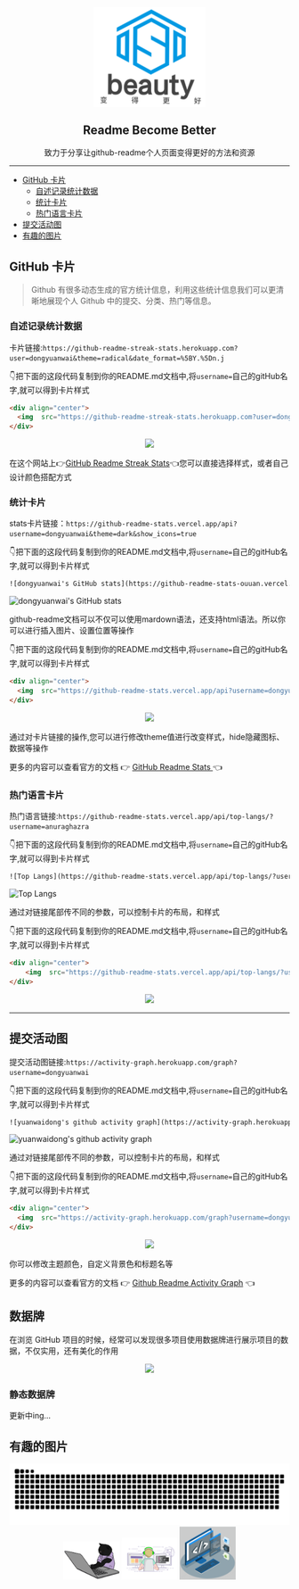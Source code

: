 <p align="center">
 <img width="200px" src="./images/beauty_logo.png" align="center" alt="GitHub Readme Stats" />
 <h2 align="center">Readme Become Better</h2>
 <p align="center">致力于分享让github-readme个人页面变得更好的方法和资源</p>
</p>

---

  - [GitHub 卡片](#github-卡片)
    - [自述记录统计数据](#自述记录统计数据)
    - [统计卡片](#统计卡片)
    - [热门语言卡片](#热门语言卡片)
  - [提交活动图](#提交活动图)
  - [有趣的图片](#有趣的图片)


## GitHub 卡片
>Github 有很多动态生成的官方统计信息，利用这些统计信息我们可以更清晰地展现个人 Github 中的提交、分类、热门等信息。

### 自述记录统计数据

卡片链接:`https://github-readme-streak-stats.herokuapp.com?user=dongyuanwai&theme=radical&date_format=%5BY.%5Dn.j`

👇把下面的这段代码复制到你的README.md文档中,将`username=`自己的gitHub名字,就可以得到卡片样式
```html
<div align="center">
  <img  src="https://github-readme-streak-stats.herokuapp.com?user=dongyuanwai&theme=onedark&date_format=M%20j%5B%2C%20Y%5D" />
</div>
```
<div align="center"><img  src="https://github-readme-streak-stats.herokuapp.com?user=dongyuanwai&theme=onedark&date_format=M%20j%5B%2C%20Y%5D" /></div>

在这个网站上👉[GitHub Readme Streak Stats](https://github-readme-streak-stats.herokuapp.com/demo/)👈您可以直接选择样式，或者自己设计颜色搭配方式

### 统计卡片

stats卡片链接：`https://github-readme-stats.vercel.app/api?username=dongyuanwai&theme=dark&show_icons=true`

👇把下面的这段代码复制到你的README.md文档中,将`username=`自己的gitHub名字,就可以得到卡片样式
```html
![dongyuanwai's GitHub stats](https://github-readme-stats-ouuan.vercel.app/api?username=dongyuanwai&show_icons=true)
```
![dongyuanwai's GitHub stats](https://github-readme-stats-ouuan.vercel.app/api?username=dongyuanwai&show_icons=true)


github-readme文档可以不仅可以使用mardown语法，还支持html语法。所以你可以进行插入图片、设置位置等操作

👇把下面的这段代码复制到你的README.md文档中,将`username=`自己的gitHub名字,就可以得到卡片样式
```html
<div align="center">
  <img  src="https://github-readme-stats.vercel.app/api?username=dongyuanwai&show_icons=true&theme=radical&hide=contribs,prs" />
</div>
```
<div align="center"><img  src="https://github-readme-stats.vercel.app/api?username=dongyuanwai&show_icons=true&theme=radical&hide=contribs,prs" /></div>

通过对卡片链接的操作,您可以进行修改theme值进行改变样式，hide隐藏图标、数据等操作

更多的内容可以查看官方的文档 👉 [GitHub Readme Stats ](https://github.com/anuraghazra/github-readme-stats/blob/master/docs/readme_cn.md) 👈


### 热门语言卡片

热门语言链接:`https://github-readme-stats.vercel.app/api/top-langs/?username=anuraghazra`

👇把下面的这段代码复制到你的README.md文档中,将`username=`自己的gitHub名字,就可以得到卡片样式
```html
![Top Langs](https://github-readme-stats.vercel.app/api/top-langs/?username=anuraghazra)
```
![Top Langs](https://github-readme-stats.vercel.app/api/top-langs/?username=anuraghazra)

通过对链接尾部传不同的参数，可以控制卡片的布局，和样式

👇把下面的这段代码复制到你的README.md文档中,将`username=`自己的gitHub名字,就可以得到卡片样式
```html
<div align="center">
    <img  src="https://github-readme-stats.vercel.app/api/top-langs/?username=anuraghazra&layout=compact" />
</div>
```
<div align="center">
    <img  src="https://github-readme-stats.vercel.app/api/top-langs/?username=anuraghazra&layout=compact&theme=dark" />
</div>

---
## 提交活动图
提交活动图链接:`https://activity-graph.herokuapp.com/graph?username=dongyuanwai`

👇把下面的这段代码复制到你的README.md文档中,将`username=`自己的gitHub名字,就可以得到卡片样式
```html
![yuanwaidong's github activity graph](https://activity-graph.herokuapp.com/graph?username=dongyuanwai&theme=dracula)
```
![yuanwaidong's github activity graph](https://activity-graph.herokuapp.com/graph?username=dongyuanwai&theme=dracula)

通过对链接尾部传不同的参数，可以控制卡片的布局，和样式

👇把下面的这段代码复制到你的README.md文档中,将`username=`自己的gitHub名字,就可以得到卡片样式
```html
<div align="center">
  <img  src="https://activity-graph.herokuapp.com/graph?username=dongyuanwai&theme=minimal" />
</div>
```
<div align="center">
    <a href="https://metrics.lecoq.io/about/dongyuanwai">
      <img  src="https://activity-graph.herokuapp.com/graph?username=dongyuanwai&theme=minimal" />
    </a>
</div>

你可以修改主题颜色，自定义背景色和标题名等

更多的内容可以查看官方的文档 👉 [Github Readme Activity Graph](https://github.com/Ashutosh00710/github-readme-activity-graph) 👈

## 数据牌
在浏览 GitHub 项目的时候，经常可以发现很多项目使用数据牌进行展示项目的数据，不仅实用，还有美化的作用
<div align="center">
    <img style="margin:0 10px" src="https://img.shields.io/badge/gitHub-%E8%91%A3%E5%91%98%E5%A4%96-red" />
</div>

### 静态数据牌
更新中ing...




## 有趣的图片

<div align="center">
    <img  src="./icon/github-contribution-grid-snake.svg" />
    <br />
    <img width="20%"  src="./images/catcoding.gif" alt="catcoding" />
    <img width="20%" src="./images/coding.gif" alt="coding" />
    <img width="20%" src="./images/techstack.gif" alt="techstack" />
</div>


